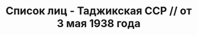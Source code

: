 ---
title: Список лиц - Таджикская ССР // от 3 мая 1938 года
description: РГАСПИ, ф.17, оп.171, дело 416, лист 256
images:
- /disk/pictures/v08/17-171-416-256.jpg
- /disk/pictures/v08/17-171-416-257.jpg
- /disk/pictures/v08/17-171-416-258.jpg
- /disk/pictures/v08/17-171-416-259.jpg
- /disk/pictures/v08/17-171-416-260.jpg
- /disk/pictures/v08/17-171-416-261.jpg
---